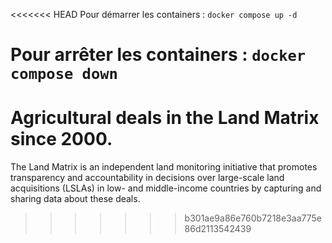 <<<<<<< HEAD
Pour démarrer les containers :
`docker compose up -d`

Pour arrêter les containers :
`docker compose down`
=======
# Agricultural deals in the Land Matrix since 2000.

The Land Matrix is an independent land monitoring initiative that promotes transparency and accountability in decisions over large-scale land acquisitions (LSLAs) in low- and middle-income countries by capturing and sharing data about these deals.
>>>>>>> b301ae9a86e760b7218e3aa775e86d2113542439
